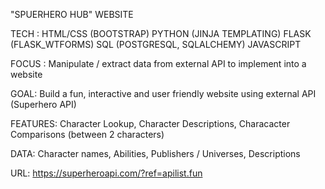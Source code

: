 "SPUERHERO HUB" WEBSITE

TECH : 
HTML/CSS (BOOTSTRAP) 
PYTHON (JINJA TEMPLATING)
FLASK (FLASK_WTFORMS)
SQL (POSTGRESQL, SQLALCHEMY)
JAVASCRIPT

FOCUS :
Manipulate / extract data from external API to implement into a website

GOAL:
Build a fun, interactive and user friendly website using external API (Superhero API)

FEATURES:
Character Lookup, 
Character Descriptions,
Characacter Comparisons (between 2 characters) 

DATA:
Character names,
Abilities,
Publishers / Universes,
Descriptions

URL: https://superheroapi.com/?ref=apilist.fun